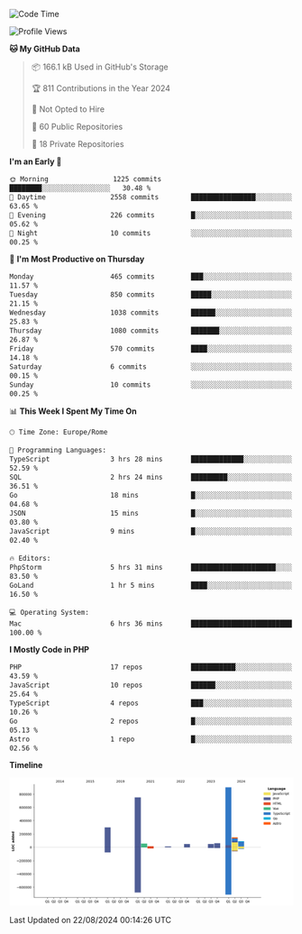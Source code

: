 <!--START_SECTION:waka-->
![Code Time](http://img.shields.io/badge/Code%20Time-5%2C261%20hrs%206%20mins-blue)

![Profile Views](http://img.shields.io/badge/Profile%20Views-0-blue)

**🐱 My GitHub Data** 

> 📦 166.1 kB Used in GitHub's Storage 
 > 
> 🏆 811 Contributions in the Year 2024
 > 
> 🚫 Not Opted to Hire
 > 
> 📜 60 Public Repositories 
 > 
> 🔑 18 Private Repositories 
 > 
**I'm an Early 🐤** 

```text
🌞 Morning                1225 commits        ████████░░░░░░░░░░░░░░░░░   30.48 % 
🌆 Daytime                2558 commits        ████████████████░░░░░░░░░   63.65 % 
🌃 Evening                226 commits         █░░░░░░░░░░░░░░░░░░░░░░░░   05.62 % 
🌙 Night                  10 commits          ░░░░░░░░░░░░░░░░░░░░░░░░░   00.25 % 
```
📅 **I'm Most Productive on Thursday** 

```text
Monday                   465 commits         ███░░░░░░░░░░░░░░░░░░░░░░   11.57 % 
Tuesday                  850 commits         █████░░░░░░░░░░░░░░░░░░░░   21.15 % 
Wednesday                1038 commits        ██████░░░░░░░░░░░░░░░░░░░   25.83 % 
Thursday                 1080 commits        ███████░░░░░░░░░░░░░░░░░░   26.87 % 
Friday                   570 commits         ████░░░░░░░░░░░░░░░░░░░░░   14.18 % 
Saturday                 6 commits           ░░░░░░░░░░░░░░░░░░░░░░░░░   00.15 % 
Sunday                   10 commits          ░░░░░░░░░░░░░░░░░░░░░░░░░   00.25 % 
```


📊 **This Week I Spent My Time On** 

```text
🕑︎ Time Zone: Europe/Rome

💬 Programming Languages: 
TypeScript               3 hrs 28 mins       █████████████░░░░░░░░░░░░   52.59 % 
SQL                      2 hrs 24 mins       █████████░░░░░░░░░░░░░░░░   36.51 % 
Go                       18 mins             █░░░░░░░░░░░░░░░░░░░░░░░░   04.68 % 
JSON                     15 mins             █░░░░░░░░░░░░░░░░░░░░░░░░   03.80 % 
JavaScript               9 mins              █░░░░░░░░░░░░░░░░░░░░░░░░   02.40 % 

🔥 Editors: 
PhpStorm                 5 hrs 31 mins       █████████████████████░░░░   83.50 % 
GoLand                   1 hr 5 mins         ████░░░░░░░░░░░░░░░░░░░░░   16.50 % 

💻 Operating System: 
Mac                      6 hrs 36 mins       █████████████████████████   100.00 % 
```

**I Mostly Code in PHP** 

```text
PHP                      17 repos            ███████████░░░░░░░░░░░░░░   43.59 % 
JavaScript               10 repos            ██████░░░░░░░░░░░░░░░░░░░   25.64 % 
TypeScript               4 repos             ███░░░░░░░░░░░░░░░░░░░░░░   10.26 % 
Go                       2 repos             █░░░░░░░░░░░░░░░░░░░░░░░░   05.13 % 
Astro                    1 repo              █░░░░░░░░░░░░░░░░░░░░░░░░   02.56 % 
```



**Timeline**

![Lines of Code chart](https://raw.githubusercontent.com/frnwtr/frnwtr/main/assets/bar_graph.png)


 Last Updated on 22/08/2024 00:14:26 UTC
<!--END_SECTION:waka-->